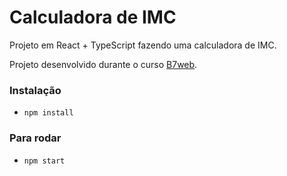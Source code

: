 # Calculadora de IMC

Projeto em React + TypeScript  fazendo uma calculadora de IMC.

Projeto desenvolvido durante o curso [B7web](https://www.b7web.com.br).

### Instalação
 - `npm install`

 ### Para rodar
 - `npm start`